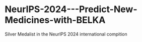# NeurIPS-2024---Predict-New-Medicines-with-BELKA
Silver Medalist in the NeurIPS 2024 international compition
